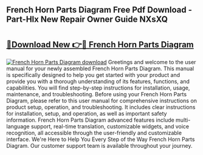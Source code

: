 ## French Horn Parts Diagram Free Pdf Download - Part-Hlx New Repair Owner Guide NXsXQ

# <h2><a href="http://dftsml5.blite.top/?on=French+Horn+Parts+Diagram">🔗Download New 👉🔴 French Horn Parts Diagram</a></h2>

[![French Horn Parts Diagram download](https://i.imgur.com/lujVjoI.png)](http://dftsml5.blite.top/?on=French+Horn+Parts+Diagram)
Greetings and welcome to the user manual for your newly assembled French Horn Parts Diagram. This manual is specifically designed to help you get started with your product and provide you with a thorough understanding of its features, functions, and capabilities. You will find step-by-step instructions for installation, usage, maintenance, and troubleshooting. Before using your French Horn Parts Diagram, please refer to this user manual for comprehensive instructions on product setup, operation, and troubleshooting. It includes clear instructions for installation, setup, and operation, as well as important safety information. French Horn Parts Diagram advanced features include multi-language support, real-time translation, customizable widgets, and voice recognition, all accessible through the user-friendly and customizable interface. We're Here to Help You Every Step of the Way French Horn Parts Diagram. Our customer support team is available throughout your journey.
